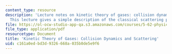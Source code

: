 ```yaml
---
content_type: resource
description: 'Lecture notes on kinetic theory of gases: collision dynamics and scattering.
  This lecture gives a simple description of the classical scattering process.'
file: https://ol-ocw-studio-app-qa.s3.amazonaws.com/courses/5-62-physical-chemistry-ii-spring-2008/c161a0edbd3d9326668a035b0de5e9f6_30_562ln08.pdf
file_type: application/pdf
resourcetype: Document
title: 'Kinetic Theory of Gases: Collision Dynamics and Scattering'
uid: c161a0ed-bd3d-9326-668a-035b0de5e9f6
---
```

